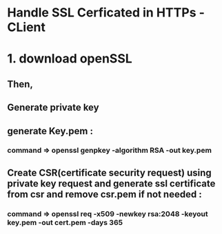 # Handle SSL Cerficated in HTTPs - CLient

# 1. download openSSL

## Then,

## Generate private key

## generate Key.pem :

### command => openssl genpkey -algorithm RSA -out key.pem

## Create CSR(certificate security request) using private key request and generate ssl certificate from csr and remove csr.pem if not needed :

### command => openssl req -x509 -newkey rsa:2048 -keyout key.pem -out cert.pem -days 365
